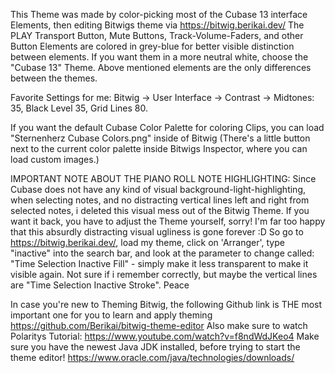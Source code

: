 This Theme was made by color-picking most of the Cubase 13 interface Elements, then editing Bitwigs theme via https://bitwig.berikai.dev/ 
The PLAY Transport Button, Mute Buttons, Track-Volume-Faders, and other Button Elements are colored in grey-blue for better visible distinction between elements. 
If you want them in a more neutral white, choose the "Cubase 13" Theme. Above mentioned elements are the only differences between the themes.

Favorite Settings for me: Bitwig -> User Interface -> Contrast -> Midtones: 35, Black Level 35, Grid Lines 80.

If you want the default Cubase Color Palette for coloring Clips, you can load "Sternenherz Cubase Colors.png" inside of Bitwig (There's a little button next to the current color palette inside Bitwigs Inspector, where you can load custom images.)

IMPORTANT NOTE ABOUT THE PIANO ROLL NOTE HIGHLIGHTING: Since Cubase does not have any kind of visual background-light-highlighting, when selecting notes, and no distracting vertical lines left and right from selected notes, i deleted this visual mess out of the Bitwig Theme. If you want it back, you have to adjust the Theme yourself, sorry! I'm far too happy that this absurdly distracting visual ugliness is gone forever :D So go to https://bitwig.berikai.dev/, load my theme, click on 'Arranger', type "inactive" into the search bar, and look at the parameter to change called: "Time Selection Inactive Fill" - simply make it less transparent to make it visible again. Not sure if i remember correctly, but maybe the vertical lines are "Time Selection Inactive Stroke". Peace

In case you're new to Theming Bitwig, the following Github link is THE most important one for you to learn and apply theming https://github.com/Berikai/bitwig-theme-editor Also make sure to watch Polaritys Tutorial: https://www.youtube.com/watch?v=f8ndWdJKeo4 Make sure you have the newest Java JDK installed, before trying to start the theme editor! https://www.oracle.com/java/technologies/downloads/
